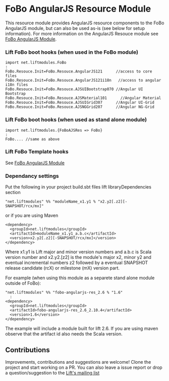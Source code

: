 # FoBo AngularJS Resource Module

This resource module provides AngularJS resource components to the FoBo AngularJS module, but can also be used as-is (see below for setup information).
For more information on the AngularJS Resouce module see [FoBo AngularJS Module](https://github.com/karma4u101/AngularJS).

### Lift FoBo boot hooks (when used in the FoBo module)

    import net.liftmodules.FoBo 
    :
    FoBo.Resouce.Init=FoBo.Resouce.AngularJS121      //access to core files 
    FoBo.Resouce.Init=FoBo.Resouce.AngularJS121i18n   //access to angular i18n files 
    FoBo.Resouce.Init=FoBo.Resouce.AJSUIBootstrap070 //Angular UI Bootstrap
    FoBo.Resouce.Init=FoBo.Resouce.AJSMaterial101      //Angular Material
    FoBo.Resouce.Init=FoBo.Resouce.AJSUIGrid307      //Angular UI-Grid
    FoBo.Resouce.Init=FoBo.Resouce.AJSNGGrid207      //Angular NG-Grid

### Lift FoBo boot hooks (when used as stand alone module)

    import net.liftmodules.{FoBoAJSRes => FoBo} 
    :
    FoBo.... //same as above
    
### Lift FoBo Template hooks

See [FoBo AngularJS Module](https://github.com/karma4u101/AngularJS)

### Dependancy settings

Put the following in your project build.sbt files lift libraryDependencies section 

    "net.liftmodules" %% "moduleName_x1.y1 % "x2.y2[.z2][-SNAPSHOT/rcx/mx]"

or if you are using Maven

    <dependency>
      <groupId>net.liftmodules</groupId>
      <artifactId>moduleName_x1.y1_a.b.c</artifactId>
      <version>x2.y2[.z2][-SNAPSHOT/rcx/mx]</version>
    </dependency>

Where x1.y1 is Lift major and minor version numbers and a.b.c is Scala
version number and x2.y2.[z2] is the module's major x2, minor y2 and
eventual incremental numbers z2 followed by a eventual SNAPSHOT 
release candidate (rcX) or milestone (mX) version part.

For example (when using this module as a separete stand alone module outside of FoBo):

    "net.liftmodules" %% "fobo-angularjs-res_2.6 % "1.6"
      :
    <dependency>
      <groupId>net.liftmodules</groupId>
      <artifactId>fobo-angularjs-res_2.6_2.10.4</artifactId>
      <version>1.6</version>
    </dependency>

The example will include a module built for lift 2.6. If you are using maven observe that the artifact id also needs the Scala version.

## Contributions
Improvements, contributions and suggestions are welcome! Clone the project and start working on a PR. You can also leave a issue report or drop a question/suggestion to the [Lift's mailing list](http://groups.google.com/group/liftweb/) 


 


